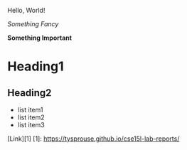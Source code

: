 Hello, World!

*Something Fancy*

**Something Important**

# Heading1

## Heading2

- list item1
- list item2
- list item3

[Link][1]
[1]: https://tysprouse.github.io/cse15l-lab-reports/


